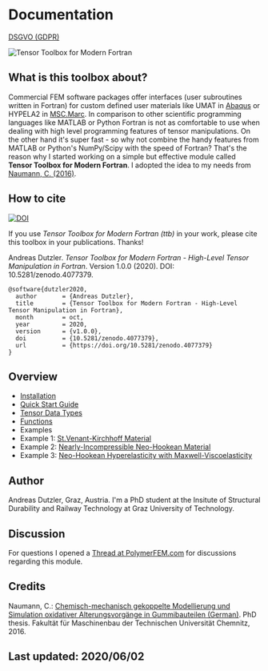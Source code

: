 # Documentation

[DSGVO (GDPR)](gdpr-eu.md)

![Tensor Toolbox for Modern Fortran](images/header.jpg)

## What is this toolbox about?

Commercial FEM software packages offer interfaces (user subroutines written in Fortran) for custom defined user materials like UMAT in [Abaqus](https://www.3ds.com/products-services/simulia/products/abaqus/) or HYPELA2 in [MSC.Marc](http://www.mscsoftware.com/product/marc). In comparison to other scientific programming languages like MATLAB or Python Fortran is not as comfortable to use when dealing with high level programming features of tensor manipulations. On the other hand it's super fast - so why not combine the handy features from MATLAB or Python's NumPy/Scipy with the speed of Fortran? That's the reason why I started working on a simple but effective module called **Tensor Toolbox for Modern Fortran**. I adopted the idea to my needs from [Naumann, C. (2016)](http://nbn-resolving.de/urn:nbn:de:bsz:ch1-qucosa-222075).

## How to cite

[![DOI](https://zenodo.org/badge/DOI/10.5281/zenodo.4077379.svg)](https://doi.org/10.5281/zenodo.4077379)

If you use *Tensor Toolbox for Modern Fortran (ttb)* in your work, please cite this toolbox in your publications. Thanks!

Andreas Dutzler. *Tensor Toolbox for Modern Fortran - High-Level Tensor Manipulation in Fortran*. Version 1.0.0 (2020). DOI: 10.5281/zenodo.4077379.

```
@software{dutzler2020,
  author       = {Andreas Dutzler},
  title        = {Tensor Toolbox for Modern Fortran - High-Level Tensor Manipulation in Fortran},
  month        = oct,
  year         = 2020,
  version      = {v1.0.0},
  doi          = {10.5281/zenodo.4077379},
  url          = {https://doi.org/10.5281/zenodo.4077379}
}
```

## Overview
- [Installation](installation.md)
- [Quick Start Guide](quickstartguide.md)
- [Tensor Data Types](tensordatatypes.md)
- [Functions](functions.md)
- Examples
- Example 1: [St.Venant-Kirchhoff Material](example_stvenantkirchhoff.md)
- Example 2: [Nearly-Incompressible Neo-Hookean Material](example_neohooke.md)
- Example 3: [Neo-Hookean Hyperelasticity with Maxwell-Viscoelasticity](examples/hypela2_nonlinear_viscoelasticity.f)

## Author
Andreas Dutzler, Graz, Austria.
I'm a PhD student at the Insitute of Structural Durability and Railway Technology at Graz University of Technology.

## Discussion
For questions I opened a [Thread at PolymerFEM.com](https://polymerfem.com/forum/polymerfem-downloads/user-material-subroutines/25668-discussion-tensor-toolbox-for-modern-fortran-ttb) for discussions regarding this module.

## Credits
Naumann, C.: [Chemisch-mechanisch gekoppelte Modellierung und Simulation oxidativer Alterungsvorgänge in Gummibauteilen (German)](http://nbn-resolving.de/urn:nbn:de:bsz:ch1-qucosa-222075). PhD thesis. Fakultät für Maschinenbau der Technischen Universität Chemnitz, 2016.

## Last updated: 2020/06/02
